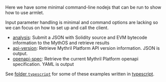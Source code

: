 Here we have some minimal command-line nodejs that can be run to show
how to use armlet.

Input parameter handling is minimal and command options are lacking so
we can focus on how to set up and call the client.


* [analysis](https://github.com/ConsenSys/armlet/blob/master/example/analysis): Submit a JSON with Solidity source and EVM bytecode information to the MythOS and retrieve results
* [api-version](https://github.com/ConsenSys/armlet/blob/master/example/api-version): Retrieve Mythril Platform API version information. JSON is output.
* [openapi-spec]((https://github.com/ConsenSys/armlet/blob/master/example/api-version)): Retrieve the current Mythril Platform openapi specification. YAML is output

See [folder `typescript`](https://github.com/ConsenSys/armlet/tree/master/example/typescript) for some of these examples written in [typescript](https://www.typescriptlang.org/).
